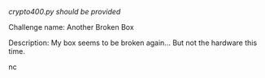 *crypto400.py should be provided*

Challenge name: Another Broken Box

Description: My box seems to be broken again... But not the hardware this time.

nc <host> <port>

